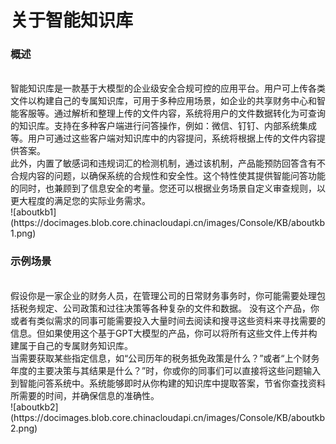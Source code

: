 # 关于智能知识库

### 概述
<br/>
智能知识库是一款基于大模型的企业级安全合规可控的应用平台。用户可上传各类文件以构建自己的专属知识库，可用于多种应用场景，如企业的共享财务中心和智能客服等。通过解析和整理上传的文件内容，系统将用户的文件数据转化为可查询的知识库。支持在多种客户端进行问答操作，例如：微信、钉钉、内部系统集成等。用户可通过这些客户端对知识库中的内容提问，系统将根据上传的文件内容提供答案。
<br/>
此外，内置了敏感词和违规词汇的检测机制，通过该机制，产品能预防回答含有不合规内容的问题，以确保系统的合规性和安全性。这个特性使其提供智能问答功能的同时，也兼顾到了信息安全的考量。您还可以根据业务场景自定义审查规则，以更大程度的满足您的实际业务需求。
<br/>
![aboutkb1](https://docimages.blob.core.chinacloudapi.cn/images/Console/KB/aboutkb1.png)

### 示例场景
<br/>
假设你是一家企业的财务人员，在管理公司的日常财务事务时，你可能需要处理包括税务规定、公司政策和过往决策等各种复杂的文件和数据。
没有这个产品，你或者有类似需求的同事可能需要投入大量时间去阅读和搜寻这些资料来寻找需要的信息。但如果使用这个基于GPT大模型的产品，你可以将所有这些文件上传并构建属于自己的专属财务知识库。
<br/>
当需要获取某些指定信息，如“公司历年的税务抵免政策是什么？”或者“上个财务年度的主要决策与其结果是什么？”时，你或你的同事们可以直接将这些问题输入到智能问答系统中。系统能够即时从你构建的知识库中提取答案，节省你查找资料所需要的时间，并确保信息的准确性。
<br/>
![aboutkb2](https://docimages.blob.core.chinacloudapi.cn/images/Console/KB/aboutkb2.png)